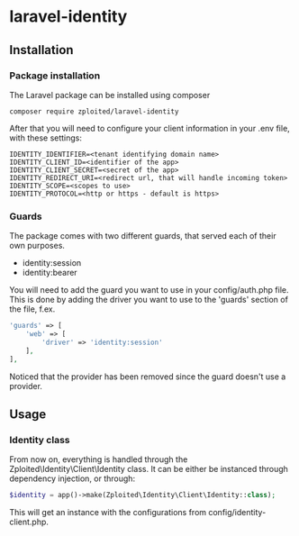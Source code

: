 # laravel-identity
## Installation
### Package installation
The Laravel package can be installed using composer
```
composer require zploited/laravel-identity
```
After that you will need to configure your client information in your .env file, with these settings:
```dotenv
IDENTITY_IDENTIFIER=<tenant identifying domain name>
IDENTITY_CLIENT_ID=<identifier of the app>
IDENTITY_CLIENT_SECRET=<secret of the app>
IDENTITY_REDIRECT_URI=<redirect url, that will handle incoming token>
IDENTITY_SCOPE=<scopes to use>
IDENTITY_PROTOCOL=<http or https - default is https>
```

### Guards
The package comes with two different guards, that served each of their own purposes.
- identity:session
- identity:bearer

You will need to add the guard you want to use in your config/auth.php file.
This is done by adding the driver you want to use to the 'guards' section of the file, f.ex.
```php
'guards' => [
    'web' => [
        'driver' => 'identity:session'
    ],
],
```
Noticed that the provider has been removed since the guard doesn't use a provider.

## Usage
### Identity class
From now on, everything is handled through the Zploited\Identity\Client\Identity class.
It can be either be instanced through dependency injection, or through:
```php
$identity = app()->make(Zploited\Identity\Client\Identity::class);
```
This will get an instance with the configurations from config/identity-client.php.
